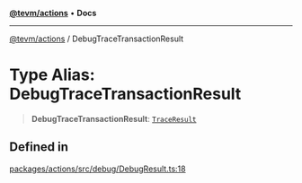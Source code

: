 [**@tevm/actions**](../README.md) • **Docs**

***

[@tevm/actions](../globals.md) / DebugTraceTransactionResult

# Type Alias: DebugTraceTransactionResult

> **DebugTraceTransactionResult**: [`TraceResult`](TraceResult.md)

## Defined in

[packages/actions/src/debug/DebugResult.ts:18](https://github.com/evmts/tevm-monorepo/blob/main/packages/actions/src/debug/DebugResult.ts#L18)
